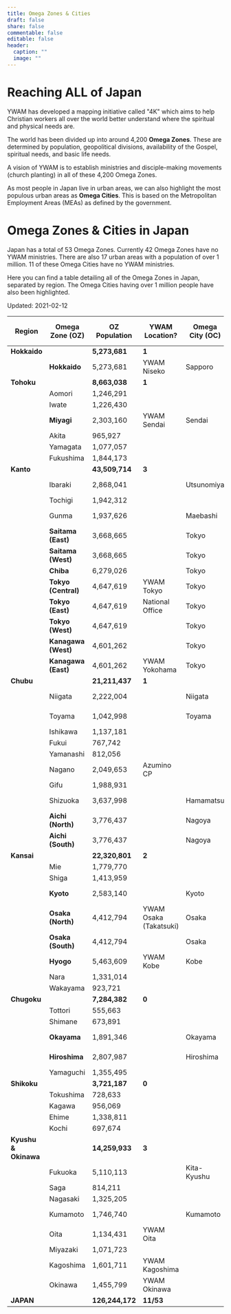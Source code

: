 ```yaml
---
title: Omega Zones & Cities
draft: false
share: false
commentable: false
editable: false
header:
  caption: ""
  image: ""
---
```


# Reaching ALL of Japan

YWAM has developed a mapping initiative called "4K" which aims to help Christian workers all over the world better understand where the spiritual and physical needs are.

The world has been divided up into around 4,200 **Omega Zones**. These are determined by population, geopolitical divisions, availability of the Gospel, spiritual needs, and basic life needs.

A vision of YWAM is to establish ministries and disciple-making movements (church planting) in all of these 4,200 Omega Zones.

As most people in Japan live in urban areas, we can also highlight the most populous urban areas as **Omega Cities**. This is based on the Metropolitan Employment Areas (MEAs) as defined by the government.

# Omega Zones & Cities in Japan

Japan has a total of 53 Omega Zones. Currently 42 Omega Zones have no YWAM ministries. There are also 17 urban areas with a population of over 1 million. 11 of these Omega Cities have no YWAM ministries.

Here you can find a table detailing all of the Omega Zones in Japan, separated by region. The Omega Cities having over 1 million people have also been highlighted.

Updated: 2021-02-12

| Region        | Omega Zone (OZ)   | OZ Population    | YWAM Location?       | Omega City (OC) | OC Population (Rank) |
| -----------------| -------------------| -----------------| ---------------------| -----------------| ------------------------|
| **Hokkaido**     |                    | **5,273,681**    | **1**                |                  |                 |
|                  | **Hokkaido**       | 5,273,681        | YWAM Niseko          | Sapporo          | 2,362,914 (7th) |
| **Tohoku**       |                    | **8,663,038**    | **1**                |                  |                 |
|                  | Aomori             | 1,246,291        |                      |                  |                 |
|                  | Iwate              | 1,226,430        |                      |                  |                 |
|                  | **Miyagi**         | 2,303,160        | YWAM Sendai          | Sendai           | 1,612,499 (8th) |
|                  | Akita              | 965,927          |                      |                  |                 |
|                  | Yamagata           | 1,077,057        |                      |                  |                 |
|                  | Fukushima          | 1,844,173        |                      |                  |                 |
| **Kanto**        |                    | **43,509,714**   | **3**                |                  |                 |
|                  | Ibaraki            | 2,868,041        |                      | Utsunomiya      | 1,103,745 (15th) |
|                  | Tochigi            | 1,942,312        |                      |                  |                 |
|                  | Gunma              | 1,937,626        |                      | Maebashi        | 1,263,034 (12th) |
|                  | **Saitama (East)** | 3,668,665        |                      | Tokyo            |                 |
|                  | **Saitama (West)** | 3,668,665        |                      | Tokyo            |                 |
|                  | **Chiba**          | 6,279,026        |                      | Tokyo            |                 |
|                 | **Tokyo (Central)** | 4,647,619        | YWAM Tokyo           | Tokyo           | 35,303,778 (1st) |
|                 | **Tokyo (East)**    | 4,647,619        | National Office      | Tokyo            |                 |
|                 | **Tokyo (West)**    | 4,647,619        |                      | Tokyo            |                 |
|                  | **Kanagawa (West)** | 4,601,262       |                      | Tokyo            |                 |
|                  | **Kanagawa (East)** | 4,601,262       | YWAM Yokohama        | Tokyo            |                 |
| **Chubu**        |                    | **21,211,437**   | **1**                |                  |                 |
|                  | Niigata            | 2,222,004        |                      | Niigata         | 1,060,013 (17th) |
|                  | Toyama             | 1,042,998        |                      | Toyama         | 1,066,328 (16th)  |
|                  | Ishikawa           | 1,137,181        |                      |                  |                 |
|                  | Fukui              | 767,742          |                      |                  |                 |
|                  | Yamanashi          | 812,056          |                      |                  |                 |
|                  | Nagano             | 2,049,653        | Azumino CP           |                  |                 |
|                  | Gifu               | 1,988,931        |                      |                  |                 |
|                  | Shizuoka           | 3,637,998        |                      | Hamamatsu       | 1,129,296 (13th) |
|                  | **Aichi (North)**  | 3,776,437        |                      | Nagoya           | 6,871,632 (3rd) |
|                  | **Aichi (South)**  | 3,776,437        |                      | Nagoya           |                 |
| **Kansai**       |                    | **22,320,801**   | **2**                |                  |                 |
|                  | Mie                | 1,779,770        |                      |                  |                 |
|                  | Shiga              | 1,413,959        |                      |                  |                 |
|                  | **Kyoto**          | 2,583,140        |                      | Kyoto            | 2,801,044 (4th) |
|                  | **Osaka (North)**  | 4,412,794        | YWAM Osaka (Takatsuki) | Osaka         | 12,078,820 (2nd) |
|                  | **Osaka (South)**  | 4,412,794        |                      | Osaka            |                 |
|                  | **Hyogo**          | 5,463,609        | YWAM Kobe            | Kobe             | 2,419,973 (6th) |
|                  | Nara               | 1,331,014        |                      |                  |                 |
|                  | Wakayama           | 923,721          |                      |                  |                 |
| **Chugoku**      |                    | **7,284,382**    | **0**                |                  |                 |
|                  | Tottori            | 555,663          |                      |                  |                 |
|                  | Shimane            | 673,891          |                      |                  |                 |
|                  | **Okayama**        | 1,891,346        |                      | Okayama          | 1,526,503 (9th) |
|                  | **Hiroshima**      | 2,807,987        |                      | Hiroshima       | 1,431,634 (10th) |
|                  | Yamaguchi          | 1,355,495        |                      |                  |                 |
| **Shikoku**      |                    | **3,721,187**    | **0**                |                  |                 |
|                  | Tokushima          | 728,633          |                      |                  |                 |
|                  | Kagawa             | 956,069          |                      |                  |                 |
|                  | Ehime              | 1,338,811        |                      |                  |                 |
|                  | Kochi              | 697,674          |                      |                  |                 |
| **Kyushu & Okinawa** |                | **14,259,933**   | **3**                |                  |                 |
|                  | Fukuoka            | 5,110,113        |                      | Kita-Kyushu     | 1,314,276 (11th) |
|                  | Saga               | 814,211          |                      |                  |                 |
|                  | Nagasaki           | 1,325,205        |                      |                  |                 |
|                  | Kumamoto           | 1,746,740        |                      | Kumamoto        | 1,111,596 (14th) |
|                  | Oita               | 1,134,431        | YWAM Oita            |                  |                 |
|                  | Miyazaki           | 1,071,723        |                      |                  |                 |
|                  | Kagoshima          | 1,601,711        | YWAM Kagoshima       |                  |                 |
|                  | Okinawa            | 1,455,799        | YWAM Okinawa         |                  |                 |
| **JAPAN**        |                    | **126,244,172**  | **11/53**            |                  |                 |
